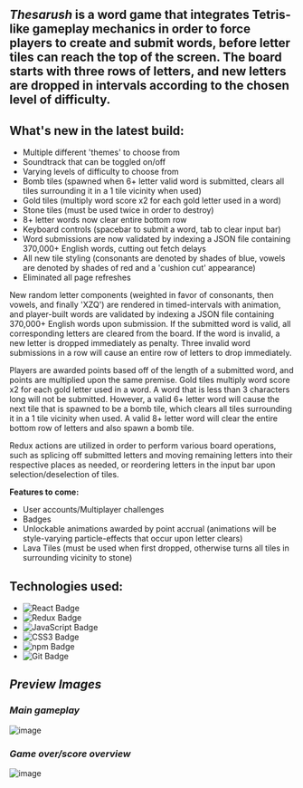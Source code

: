 ## _Thesarush_ is a word game that integrates Tetris-like gameplay mechanics in order to force players to create and submit words, before letter tiles can reach the top of the screen. The board starts with three rows of letters, and new letters are dropped in intervals according to the chosen level of difficulty.

## What's new in the latest build:
* Multiple different 'themes' to choose from
* Soundtrack that can be toggled on/off
* Varying levels of difficulty to choose from
* Bomb tiles (spawned when 6+ letter valid word is submitted, clears all tiles surrounding it in a 1 tile vicinity when used)
* Gold tiles (multiply word score x2 for each gold letter used in a word)
* Stone tiles (must be used twice in order to destroy)
* 8+ letter words now clear entire bottom row
* Keyboard controls (spacebar to submit a word, tab to clear input bar)
* Word submissions are now validated by indexing a JSON file containing 370,000+ English words, cutting out fetch delays
* All new tile styling (consonants are denoted by shades of blue, vowels are denoted by shades of red and a 'cushion cut' appearance)
* Eliminated all page refreshes

New random letter components (weighted in favor of consonants, then vowels, and finally 'XZQ') are rendered in timed-intervals with animation, and player-built words are validated by indexing a JSON file containing 370,000+ English words upon submission. If the submitted word is valid, all corresponding letters are cleared from the board. If the word is invalid, a new letter is dropped immediately as penalty. Three invalid word submissions in a row will cause an entire row of letters to drop immediately. 

Players are awarded points based off of the length of a submitted word, and points are multiplied upon the same premise. Gold tiles multiply word score x2 for each gold letter used in a word. A word that is less than 3 characters long will not be submitted. However, a valid 6+ letter word will cause the next tile that is spawned to be a bomb tile, which clears all tiles surrounding it in a 1 tile vicinity when used. A valid 8+ letter word will clear the entire bottom row of letters and also spawn a bomb tile.

Redux actions are utilized in order to perform various board operations, such as splicing off submitted letters and moving remaining letters into their respective places as needed, or reordering letters in the input bar upon selection/deselection of tiles.

**Features to come:**
* User accounts/Multiplayer challenges
* Badges
* Unlockable animations awarded by point accrual (animations will be style-varying particle-effects that occur upon letter clears)
* Lava Tiles (must be used when first dropped, otherwise turns all tiles in surrounding vicinity to stone)

## Technologies used:
* ![React Badge](https://img.shields.io/badge/React-61DAFB?logo=react&logoColor=000&style=flat)
* ![Redux Badge](https://img.shields.io/badge/Redux-764ABC?logo=redux&logoColor=fff&style=flat)
* ![JavaScript Badge](https://img.shields.io/badge/JavaScript-F7DF1E?logo=javascript&logoColor=000&style=flat)
* ![CSS3 Badge](https://img.shields.io/badge/CSS3-1572B6?logo=css3&logoColor=fff&style=flat)
* ![npm Badge](https://img.shields.io/badge/npm-CB3837?logo=npm&logoColor=fff&style=flat)
* ![Git Badge](https://img.shields.io/badge/Git-F05032?logo=git&logoColor=fff&style=flat)

## _Preview Images_

### _Main gameplay_
![image](https://user-images.githubusercontent.com/95946808/204104305-8e55cee2-1993-43a0-9a07-745685bf2910.png)

### _Game over/score overview_
![image](https://user-images.githubusercontent.com/95946808/202935616-d84a2105-219f-4eb5-97be-e4fc3f64218b.png)

